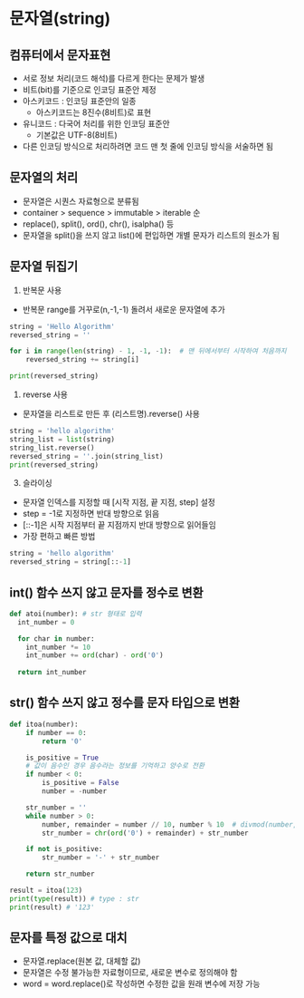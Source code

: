 # 문자열(string)

## 컴퓨터에서 문자표현

- 서로 정보 처리(코드 해석)를 다르게 한다는 문제가 발생
- 비트(bit)를 기준으로 인코딩 표준안 제정
- 아스키코드 : 인코딩 표준안의 일종
  - 아스키코드는 8진수(8비트)로 표현
- 유니코드 : 다국어 처리를 위한 인코딩 표준안
  - 기본값은 UTF-8(8비트)
- 다른 인코딩 방식으로 처리하려면 코드 맨 첫 줄에 인코딩 방식을 서술하면 됨

## 문자열의 처리

- 문자열은 시퀀스 자료형으로 분류됨
- container > sequence > immutable > iterable 순
- replace(), split(), ord(), chr(), isalpha() 등
- 문자열을 split()을 쓰지 않고 list()에 편입하면 개별 문자가 리스트의 원소가 됨

## 문자열 뒤집기

1. 반복문 사용

- 반복문 range를 거꾸로(n,-1,-1) 돌려서 새로운 문자열에 추가

```python
string = 'Hello Algorithm'
reversed_string = ''

for i in range(len(string) - 1, -1, -1):  # 맨 뒤에서부터 시작하여 처음까지
    reversed_string += string[i]

print(reversed_string)
```
  
1. reverse 사용

- 문자열을 리스트로 만든 후 (리스트명).reverse() 사용

```python
string = 'hello algorithm'
string_list = list(string)
string_list.reverse()
reversed_string = ''.join(string_list)
print(reversed_string)
```

3. 슬라이싱

- 문자열 인덱스를 지정할 때 [시작 지점, 끝 지점, step] 설정
- step = -1로 지정하면 반대 방향으로 읽음
- [::-1]은 시작 지점부터 끝 지점까지 반대 방향으로 읽어들임
- 가장 편하고 빠른 방법

```python
string = 'hello algorithm'
reversed_string = string[::-1]
```

## int() 함수 쓰지 않고 문자를 정수로 변환

```python
def atoi(number): # str 형태로 입력
  int_number = 0

  for char in number:
    int_number *= 10
    int_number += ord(char) - ord('0')
  
  return int_number
```

## str() 함수 쓰지 않고 정수를 문자 타입으로 변환

```python
def itoa(number):
    if number == 0:
        return '0'

    is_positive = True
    # 값이 음수인 경우 음수라는 정보를 기억하고 양수로 전환
    if number < 0:
        is_positive = False
        number = -number

    str_number = ''
    while number > 0:
        number, remainder = number // 10, number % 10  # divmod(number, 10)
        str_number = chr(ord('0') + remainder) + str_number

    if not is_positive:
        str_number = '-' + str_number

    return str_number

result = itoa(123)
print(type(result)) # type : str
print(result) # '123'
```

## 문자를 특정 값으로 대치

- 문자열.replace(원본 값, 대체할 값)
- 문자열은 수정 불가능한 자료형이므로, 새로운 변수로 정의해야 함
- word = word.replace()로 작성하면 수정한 값을 원래 변수에 저장 가능
